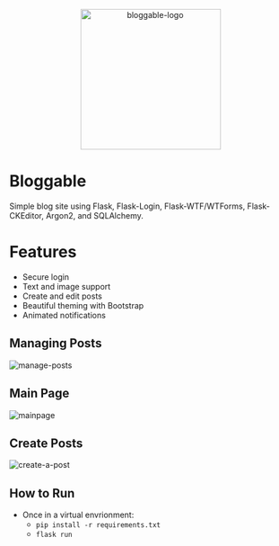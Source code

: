 <p align="center">
  <img src="https://i.imgur.com/1z6EJdA.png" alt="bloggable-logo" width="250" height="250"/>
</p>

# Bloggable
Simple blog site using Flask, Flask-Login, Flask-WTF/WTForms, Flask-CKEditor, Argon2, and SQLAlchemy.

# Features
- Secure login
- Text and image support
- Create and edit posts
- Beautiful theming with Bootstrap
- Animated notifications

## Managing Posts
![manage-posts](https://github.com/user-attachments/assets/a02acc7a-e2b1-46d3-8b80-891eeab9d445)

## Main Page
![mainpage](https://github.com/user-attachments/assets/c35d68e3-5381-43a5-8caa-6adaeaf064ab)

## Create Posts
![create-a-post](https://github.com/user-attachments/assets/8c357feb-ef57-4ee3-b787-02255fcd8f6b)

## How to Run
- Once in a virtual envrionment:
  - `pip install -r requirements.txt`
  - `flask run`
